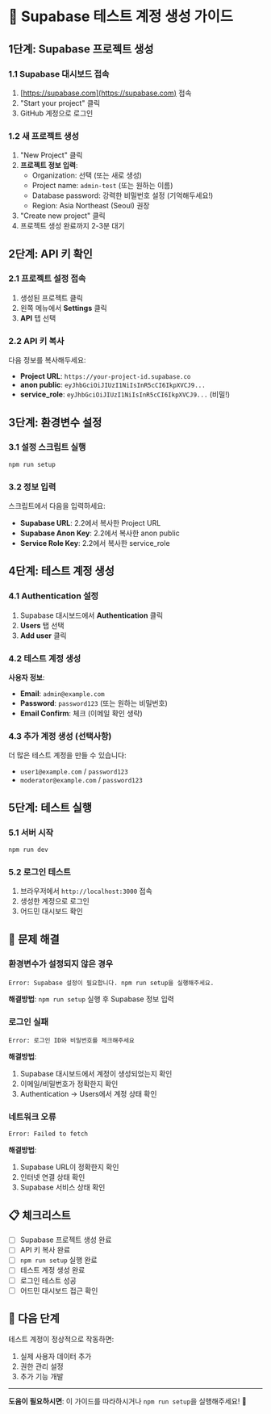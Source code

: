 # 🚀 Supabase 테스트 계정 생성 가이드

## 1단계: Supabase 프로젝트 생성

### 1.1 Supabase 대시보드 접속
1. [https://supabase.com](https://supabase.com) 접속
2. "Start your project" 클릭
3. GitHub 계정으로 로그인

### 1.2 새 프로젝트 생성
1. "New Project" 클릭
2. **프로젝트 정보 입력**:
   - Organization: 선택 (또는 새로 생성)
   - Project name: `admin-test` (또는 원하는 이름)
   - Database password: 강력한 비밀번호 설정 (기억해두세요!)
   - Region: Asia Northeast (Seoul) 권장
3. "Create new project" 클릭
4. 프로젝트 생성 완료까지 2-3분 대기

## 2단계: API 키 확인

### 2.1 프로젝트 설정 접속
1. 생성된 프로젝트 클릭
2. 왼쪽 메뉴에서 **Settings** 클릭
3. **API** 탭 선택

### 2.2 API 키 복사
다음 정보를 복사해두세요:
- **Project URL**: `https://your-project-id.supabase.co`
- **anon public**: `eyJhbGciOiJIUzI1NiIsInR5cCI6IkpXVCJ9...`
- **service_role**: `eyJhbGciOiJIUzI1NiIsInR5cCI6IkpXVCJ9...` (비밀!)

## 3단계: 환경변수 설정

### 3.1 설정 스크립트 실행
```bash
npm run setup
```

### 3.2 정보 입력
스크립트에서 다음을 입력하세요:
- **Supabase URL**: 2.2에서 복사한 Project URL
- **Supabase Anon Key**: 2.2에서 복사한 anon public
- **Service Role Key**: 2.2에서 복사한 service_role

## 4단계: 테스트 계정 생성

### 4.1 Authentication 설정
1. Supabase 대시보드에서 **Authentication** 클릭
2. **Users** 탭 선택
3. **Add user** 클릭

### 4.2 테스트 계정 생성
**사용자 정보**:
- **Email**: `admin@example.com`
- **Password**: `password123` (또는 원하는 비밀번호)
- **Email Confirm**: 체크 (이메일 확인 생략)

### 4.3 추가 계정 생성 (선택사항)
더 많은 테스트 계정을 만들 수 있습니다:
- `user1@example.com` / `password123`
- `moderator@example.com` / `password123`

## 5단계: 테스트 실행

### 5.1 서버 시작
```bash
npm run dev
```

### 5.2 로그인 테스트
1. 브라우저에서 `http://localhost:3000` 접속
2. 생성한 계정으로 로그인
3. 어드민 대시보드 확인

## 🔧 문제 해결

### 환경변수가 설정되지 않은 경우
```
Error: Supabase 설정이 필요합니다. npm run setup을 실행해주세요.
```
**해결방법**: `npm run setup` 실행 후 Supabase 정보 입력

### 로그인 실패
```
Error: 로그인 ID와 비밀번호를 체크해주세요
```
**해결방법**: 
1. Supabase 대시보드에서 계정이 생성되었는지 확인
2. 이메일/비밀번호가 정확한지 확인
3. Authentication → Users에서 계정 상태 확인

### 네트워크 오류
```
Error: Failed to fetch
```
**해결방법**:
1. Supabase URL이 정확한지 확인
2. 인터넷 연결 상태 확인
3. Supabase 서비스 상태 확인

## 📋 체크리스트

- [ ] Supabase 프로젝트 생성 완료
- [ ] API 키 복사 완료
- [ ] `npm run setup` 실행 완료
- [ ] 테스트 계정 생성 완료
- [ ] 로그인 테스트 성공
- [ ] 어드민 대시보드 접근 확인

## 🎯 다음 단계

테스트 계정이 정상적으로 작동하면:
1. 실제 사용자 데이터 추가
2. 권한 관리 설정
3. 추가 기능 개발

---

**도움이 필요하시면**: 이 가이드를 따라하시거나 `npm run setup`을 실행해주세요! 🚀




